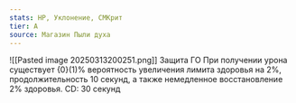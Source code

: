 ```yaml
---
stats: HP, Уклонение, СМКрит
tier: A
source: Магазин Пыли духа
---
```

![[Pasted image 20250313200251.png]]
Защита ГО
При получении урона существует {0}(1)% вероятность увеличения лимита здоровья на 2%, продолжительность 10 секунд, а также немедленное восстановление 2% здоровья. CD: 30 секунд
